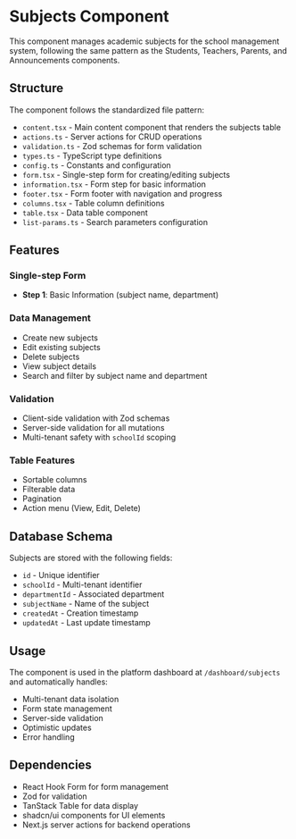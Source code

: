 # Subjects Component

This component manages academic subjects for the school management system, following the same pattern as the Students, Teachers, Parents, and Announcements components.

## Structure

The component follows the standardized file pattern:

- `content.tsx` - Main content component that renders the subjects table
- `actions.ts` - Server actions for CRUD operations
- `validation.ts` - Zod schemas for form validation
- `types.ts` - TypeScript type definitions
- `config.ts` - Constants and configuration
- `form.tsx` - Single-step form for creating/editing subjects
- `information.tsx` - Form step for basic information
- `footer.tsx` - Form footer with navigation and progress
- `columns.tsx` - Table column definitions
- `table.tsx` - Data table component
- `list-params.ts` - Search parameters configuration

## Features

### Single-step Form
- **Step 1**: Basic Information (subject name, department)

### Data Management
- Create new subjects
- Edit existing subjects
- Delete subjects
- View subject details
- Search and filter by subject name and department

### Validation
- Client-side validation with Zod schemas
- Server-side validation for all mutations
- Multi-tenant safety with `schoolId` scoping

### Table Features
- Sortable columns
- Filterable data
- Pagination
- Action menu (View, Edit, Delete)

## Database Schema

Subjects are stored with the following fields:
- `id` - Unique identifier
- `schoolId` - Multi-tenant identifier
- `departmentId` - Associated department
- `subjectName` - Name of the subject
- `createdAt` - Creation timestamp
- `updatedAt` - Last update timestamp

## Usage

The component is used in the platform dashboard at `/dashboard/subjects` and automatically handles:

- Multi-tenant data isolation
- Form state management
- Server-side validation
- Optimistic updates
- Error handling

## Dependencies

- React Hook Form for form management
- Zod for validation
- TanStack Table for data display
- shadcn/ui components for UI elements
- Next.js server actions for backend operations
